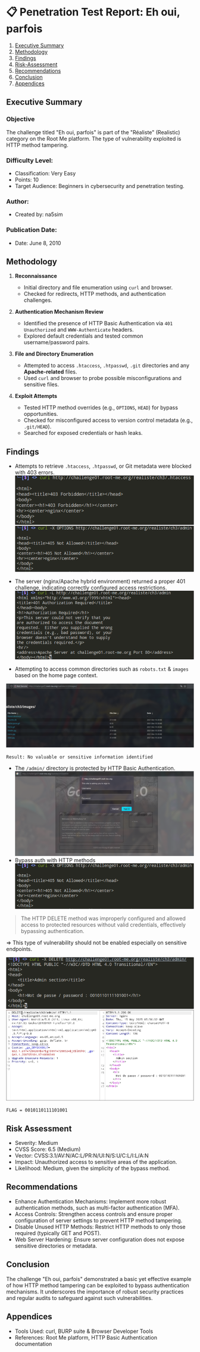 # 📋 Penetration Test Report: Eh oui, parfois

1. [Executive Summary](#executive-summary)
2. [Methodology](#methodology)
3. [Findings](#findings)
4. [Risk-Assessment](#risk-assessment)
5. [Recommendations](#recommendations)
6. [Conclusion](#conclusion)
7. [Appendices](#appendices)


## Executive Summary

### Objective

The challenge titled "Eh oui, parfois" is part of the "Réaliste" (Realistic) category on the Root Me platform.
The type of vulnerability exploited is HTTP method tampering.

### Difficulty Level:

- Classification: Very Easy
- Points: 10
- Target Audience: Beginners in cybersecurity and penetration testing.

### Author:

- Created by: na5sim

### Publication Date:

- Date: June 8, 2010


## Methodology

1. **Reconnaissance**
   - Initial directory and file enumeration using `curl` and browser.
   - Checked for redirects, HTTP methods, and authentication challenges.

2. **Authentication Mechanism Review**
   - Identified the presence of HTTP Basic Authentication via `401 Unauthorized` and `WWW-Authenticate` headers.
   - Explored default credentials and tested common username/password pairs.

3. **File and Directory Enumeration**
   - Attempted to access `.htaccess`, `.htpasswd`, `.git` directories and any **Apache-related** files.
   - Used `curl` and browser to probe possible misconfigurations and sensitive files.

4. **Exploit Attempts**
   - Tested HTTP method overrides (e.g., `OPTIONS`, `HEAD`) for bypass opportunities.
   - Checked for misconfigured access to version control metadata (e.g., `.git/HEAD`).
   - Searched for exposed credentials or hash leaks.

## Findings

- Attempts to retrieve `.htaccess`, `.htpasswd`, or Git metadata were blocked with 403 errors.
![directories](assets/swappy-20250515-074449.png)
![REQUEST-bypass](assets/swappy-20250515-074713.png)
- The server (nginx/Apache hybrid environment) returned a proper 401 challenge, indicating correctly configured access restrictions.
![redirect-option](assets/swappy-20250515-074829.png)

- Attempting to access common directories such as `robots.txt` & `images` based on the home page context.

![image-directory](assets/swappy-20250515-075209.png)

```
Result: No valuable or sensitive information identified
```

- The `/admin/` directory is protected by HTTP Basic Authentication.
![admin-login](assets/swappy-20250515-074144.png)
- Bypass auth with HTTP methods
![REQUEST-bypass](assets/swappy-20250515-074713.png)

> The HTTP DELETE method was improperly configured and allowed access to protected resources without valid credentials, effectively bypassing authentication.

=> This type of vulnerability should not be enabled especially on sensitive endpoints.

![SOLVED](assets/swappy-20250515-075739.png)
![SOLVED-opt2](assets/swappy-20250515-075904.png)

```
FLAG = 0010110111101001
```

## Risk Assessment

- Severity: Medium
- CVSS Score: 6.5 (Medium)
- Vector: CVSS:3.1/AV:N/AC:L/PR:N/UI:N/S:U/C:L/I:L/A:N
- Impact: Unauthorized access to sensitive areas of the application.
- Likelihood: Medium, given the simplicity of the bypass method.

## Recommendations


- Enhance Authentication Mechanisms: Implement more robust authentication methods, such as multi-factor authentication (MFA).
- Access Controls: Strengthen access controls and ensure proper configuration of server settings to prevent HTTP method tampering.
- Disable Unused HTTP Methods: Restrict HTTP methods to only those required (typically GET and POST).
- Web Server Hardening: Ensure server configuration does not expose sensitive directories or metadata.

## Conclusion

The challenge "Eh oui, parfois" demonstrated a basic yet effective example of how HTTP method tampering can be exploited to bypass authentication mechanisms. It underscores the importance of robust security practices and regular audits to safeguard against such vulnerabilities.

## Appendices


- Tools Used: curl, BURP suite & Browser Developer Tools
- References: Root Me platform, HTTP Basic Authentication documentation

